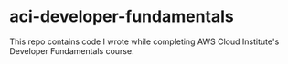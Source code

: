 # aci-developer-fundamentals
This repo contains code I wrote while completing AWS Cloud Institute's Developer Fundamentals course.
